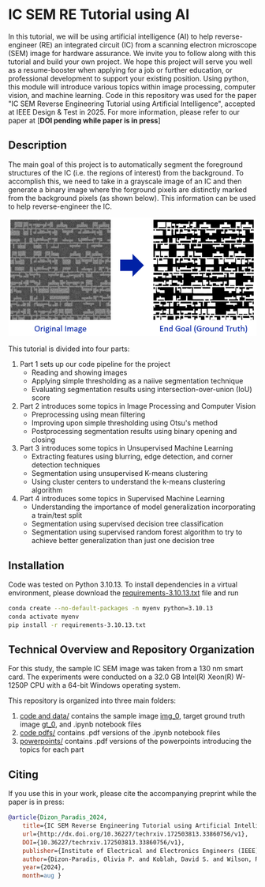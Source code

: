# IC SEM RE Tutorial using AI
In this tutorial, we will be using artificial intelligence (AI) to help reverse-engineer (RE) an integrated circuit (IC) from a scanning electron microscope (SEM) image for hardware assurance. We invite you to follow along with this tutorial and build your own project. We hope this project will serve you well as a resume-booster when applying for a job or further education, or professional development to support your existing position. Using python, this module will introduce various topics within image processing, computer vision, and machine learning. Code in this repository was used for the paper "IC SEM Reverse Engineering Tutorial using Artificial Intelligence", accepted at IEEE Design & Test in 2025. For more information, please refer to our paper at [__DOI pending while paper is in press__]

## Description
The main goal of this project is to automatically segment the foreground structures of the IC (i.e. the regions of interest) from the background. To accomplish this, we need to take in a grayscale image of an IC and then generate a binary image where the forground pixels are distinctly marked from the background pixels (as shown below). This information can be used to help reverse-engineer the IC.   

![image](./readme_images/goal.png)

This tutorial is divided into four parts:
1. Part 1 sets up our code pipeline for the project
    - Reading and showing images
    - Applying simple thresholding as a naiive segmentation technique
    - Evaluating segmentation results using intersection-over-union (IoU) score
2. Part 2 introduces some topics in Image Processing and Computer Vision
    - Preprocessing using mean filtering 
    - Improving upon simple thresholding using Otsu's method
    - Postprocessing segmentation results using binary opening and closing 
3. Part 3 introduces some topics in Unsupervised Machine Learning
    - Extracting features using blurring, edge detection, and corner detection techniques
    - Segmentation using unsupervised K-means clustering
    - Using cluster centers to understand the k-means clustering algorithm 
4. Part 4 introduces some topics in Supervised Machine Learning
    - Understanding the importance of model generalization incorporating a train/test split 
    - Segmentation using supervised decision tree classification 
    - Segmentation using supervised random forest algorithm to try to achieve better generalization than just one decision tree 

## Installation
Code was tested on Python 3.10.13. To install dependencies in a virtual environment, please download the [requirements-3.10.13.txt](requirements-3.10.13.txt) file and run

```bash
conda create --no-default-packages -n myenv python=3.10.13
conda activate myenv
pip install -r requirements-3.10.13.txt
```
## Technical Overview and Repository Organization
For this study, the sample IC SEM image was taken from a 130 nm smart card. The experiments were conducted on a 32.0 GB Intel(R) Xeon(R) W-1250P CPU with a 64-bit Windows operating system.   

This repository is organized into three main folders: 
1. [code and data/](https://github.com/olivia-dizon-paradis/ic_sem_re_tutorial/tree/main/code%20and%20data) contains the sample image [img_0](https://github.com/olivia-dizon-paradis/ic_sem_re_tutorial/blob/main/code%20and%20data/img_0.png), target ground truth image [gt_0](https://github.com/olivia-dizon-paradis/ic_sem_re_tutorial/blob/main/code%20and%20data/gt_0.png), and .ipynb notebook files
2. [code pdfs/](https://github.com/olivia-dizon-paradis/ic_sem_re_tutorial/tree/main/code%20pdfs) contains .pdf versions of the .ipynb notebook files 
3. [powerpoints/](powerpoints/) contains .pdf versions of the powerpoints introducing the topics for each part 

## Citing
If you use this in your work, please cite the accompanying preprint while the paper is in press:

```bibtex
@article{Dizon_Paradis_2024,
    title={IC SEM Reverse Engineering Tutorial using Artificial Intelligence},
    url={http://dx.doi.org/10.36227/techrxiv.172503813.33860756/v1},
    DOI={10.36227/techrxiv.172503813.33860756/v1},
    publisher={Institute of Electrical and Electronics Engineers (IEEE)},
    author={Dizon-Paradis, Olivia P. and Koblah, David S. and Wilson, Ronald and Forte, Domenic and Woodard, Damon L.},
    year={2024},
    month=aug }
```
